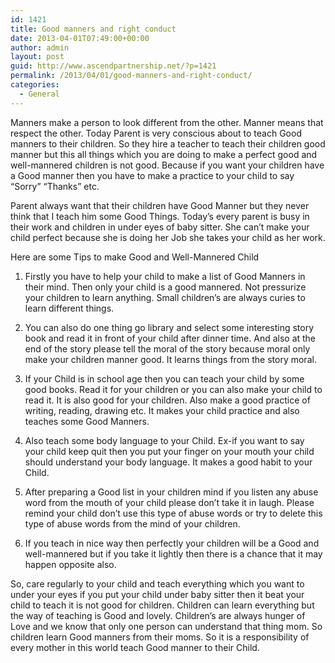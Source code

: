 ```yaml
---
id: 1421
title: Good manners and right conduct
date: 2013-04-01T07:49:00+00:00
author: admin
layout: post
guid: http://www.ascendpartnership.net/?p=1421
permalink: /2013/04/01/good-manners-and-right-conduct/
categories:
  - General
---
```

Manners make a person to look different from the other. Manner means that respect the other. Today Parent is very conscious about to teach Good manners to their children. So they hire a teacher to teach their children good manner but this all things which you are doing to make a perfect good and well-mannered children is not good. Because if you want your children have a Good manner then you have to make a practice to your child to say “Sorry” “Thanks” etc.

Parent always want that their children have Good Manner but they never think that I teach him some Good Things. Today’s every parent is busy in their work and children in under eyes of baby sitter. She can’t make your child perfect because she is doing her Job she takes your child as her work.

Here are some Tips to make Good and Well-Mannered Child

1. Firstly you have to help your child to make a list of Good Manners in their mind. Then only your child is a good mannered. Not pressurize your children to learn anything. Small children’s are always curies to learn different things.
  
2. You can also do one thing go library and select some interesting story book and read it in front of your child after dinner time. And also at the end of the story please tell the moral of the story because moral only make your children manner good. It learns things from the story moral.
  
3. If your Child is in school age then you can teach your child by some good books. Read it for your children or you can also make your child to read it. It is also good for your children. Also make a good practice of writing, reading, drawing etc. It makes your child practice and also teaches some Good Manners.
  
4. Also teach some body language to your Child. Ex-if you want to say your child keep quit then you put your finger on your mouth your child should understand your body language. It makes a good habit to your Child.
  
5. After preparing a Good list in your children mind if you listen any abuse word from the mouth of your child please don’t take it in laugh. Please remind your child don’t use this type of abuse words or try to delete this type of abuse words from the mind of your children.
  
6. If you teach in nice way then perfectly your children will be a Good and well-mannered but if you take it lightly then there is a chance that it may happen opposite also.

So, care regularly to your child and teach everything which you want to under your eyes if you put your child under baby sitter then it beat your child to teach it is not good for children. Children can learn everything but the way of teaching is Good and lovely. Children’s are always hunger of Love and we know that only one person can understand that thing mom. So children learn Good manners from their moms. So it is a responsibility of every mother in this world teach Good manner to their Child.